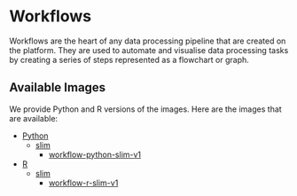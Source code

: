 # Workflows
Workflows are the heart of any data processing pipeline that are created on the platform. They are used to automate and visualise data processing tasks by creating a series of steps represented as a flowchart or graph.

## Available Images
We provide Python and R versions of the images. Here are the images that are available:
- [Python](./python)
  - [slim](./python/slim)
    - [workflow-python-slim-v1](./python/slim/v1)
- [R](./r)
  - [slim](./r/slim)
    - [workflow-r-slim-v1](./r/slim/v1)